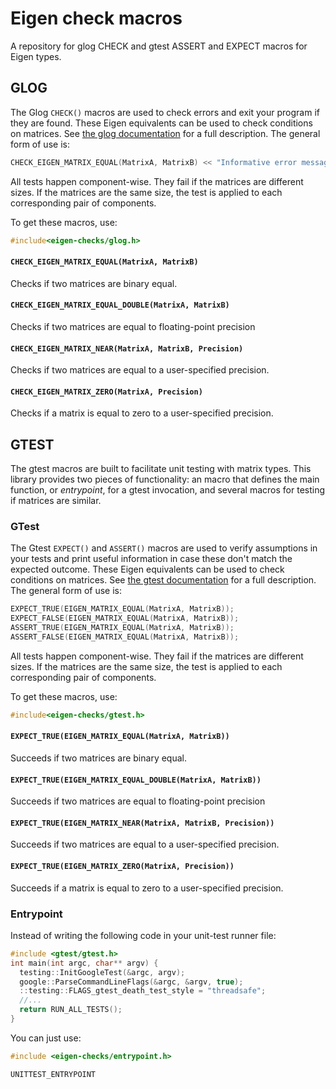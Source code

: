 Eigen check macros
============

A repository for glog CHECK and gtest ASSERT and EXPECT macros for Eigen types.

## GLOG
The Glog `CHECK()` macros are used to check errors and exit your program if they are found. These Eigen equivalents can be used to check conditions on matrices. See [the glog documentation](https://google-glog.googlecode.com/svn/trunk/doc/glog.html) for a full description. The general form of use is:

```c++
CHECK_EIGEN_MATRIX_EQUAL(MatrixA, MatrixB) << "Informative error message!";
```
All tests happen component-wise. They fail if the matrices are different sizes. If the matrices are the same size, the test is applied to each corresponding pair of components.

To get these macros, use:

```c++
#include<eigen-checks/glog.h>
```

#### `CHECK_EIGEN_MATRIX_EQUAL(MatrixA, MatrixB)`

Checks if two matrices are binary equal.

#### `CHECK_EIGEN_MATRIX_EQUAL_DOUBLE(MatrixA, MatrixB)`

Checks if two matrices are equal to floating-point precision

#### `CHECK_EIGEN_MATRIX_NEAR(MatrixA, MatrixB, Precision)`

Checks if two matrices are equal to a user-specified precision.

#### `CHECK_EIGEN_MATRIX_ZERO(MatrixA, Precision)`

Checks if a matrix is equal to zero to a user-specified precision.

## GTEST
The gtest macros are built to facilitate unit testing with matrix types. This library provides two pieces of functionality: an macro that defines the main function, or *entrypoint*, for a gtest invocation, and several macros for testing if matrices are similar.

### GTest 
The Gtest `EXPECT()` and `ASSERT()` macros are used to verify assumptions in your tests and print useful information in case these don't match the expected outcome. These Eigen equivalents can be used to check conditions on matrices. See [the gtest documentation](https://code.google.com/p/googletest/wiki/Primer#Assertions) for a full description. The general form of use is:

```c++
EXPECT_TRUE(EIGEN_MATRIX_EQUAL(MatrixA, MatrixB));
EXPECT_FALSE(EIGEN_MATRIX_EQUAL(MatrixA, MatrixB));
ASSERT_TRUE(EIGEN_MATRIX_EQUAL(MatrixA, MatrixB));
ASSERT_FALSE(EIGEN_MATRIX_EQUAL(MatrixA, MatrixB));
```

All tests happen component-wise. They fail if the matrices are different sizes. If the matrices are the same size, the test is applied to each corresponding pair of components.

To get these macros, use:

```c++
#include<eigen-checks/gtest.h>
```

#### `EXPECT_TRUE(EIGEN_MATRIX_EQUAL(MatrixA, MatrixB))`

Succeeds if two matrices are binary equal.

#### `EXPECT_TRUE(EIGEN_MATRIX_EQUAL_DOUBLE(MatrixA, MatrixB))`

Succeeds if two matrices are equal to floating-point precision

#### `EXPECT_TRUE(EIGEN_MATRIX_NEAR(MatrixA, MatrixB, Precision))`

Succeeds if two matrices are equal to a user-specified precision.

#### `EXPECT_TRUE(EIGEN_MATRIX_ZERO(MatrixA, Precision))`

Succeeds if a matrix is equal to zero to a user-specified precision.


### Entrypoint

Instead of writing the following code in your unit-test runner file:

```c++
#include <gtest/gtest.h>
int main(int argc, char** argv) {
  testing::InitGoogleTest(&argc, argv);
  google::ParseCommandLineFlags(&argc, &argv, true);
  ::testing::FLAGS_gtest_death_test_style = "threadsafe";
  //...
  return RUN_ALL_TESTS();
}
```
You can just use:

```c++
#include <eigen-checks/entrypoint.h>

UNITTEST_ENTRYPOINT
```
